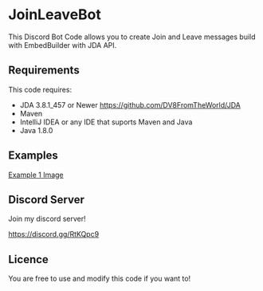 # JoinLeaveBot
This Discord Bot Code allows you to create Join and Leave messages build with EmbedBuilder with JDA API.

## Requirements
This code requires:
- JDA 3.8.1_457 or Newer
https://github.com/DV8FromTheWorld/JDA
- Maven
- IntelliJ IDEA or any IDE that suports Maven and Java
- Java 1.8.0

## Examples
[Example 1 Image](https://i.imgur.com/0m7YKN7.png)

## Discord Server
Join my discord server!

https://discord.gg/RtKQpc9

## Licence
You are free to use and modify this code if you want to!


